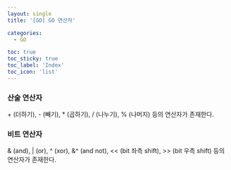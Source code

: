 ```yaml
---
layout: single
title: '[GO] GO 연산자'

categories:
  - GO

toc: true
toc_sticky: true
toc_label: 'Index'
toc_icon: 'list'
---
```


### 산술 연산자

\+ (더하기), - (빼기), \* (곱하기), / (나누기), % (나머지) 등의 연산자가 존재한다.

### 비트 연산자

& (and), | (or), ^ (xor), &^ (and not), << (bit 좌측 shift), >> (bit 우측 shift) 등의 연산자가 존재한다.
